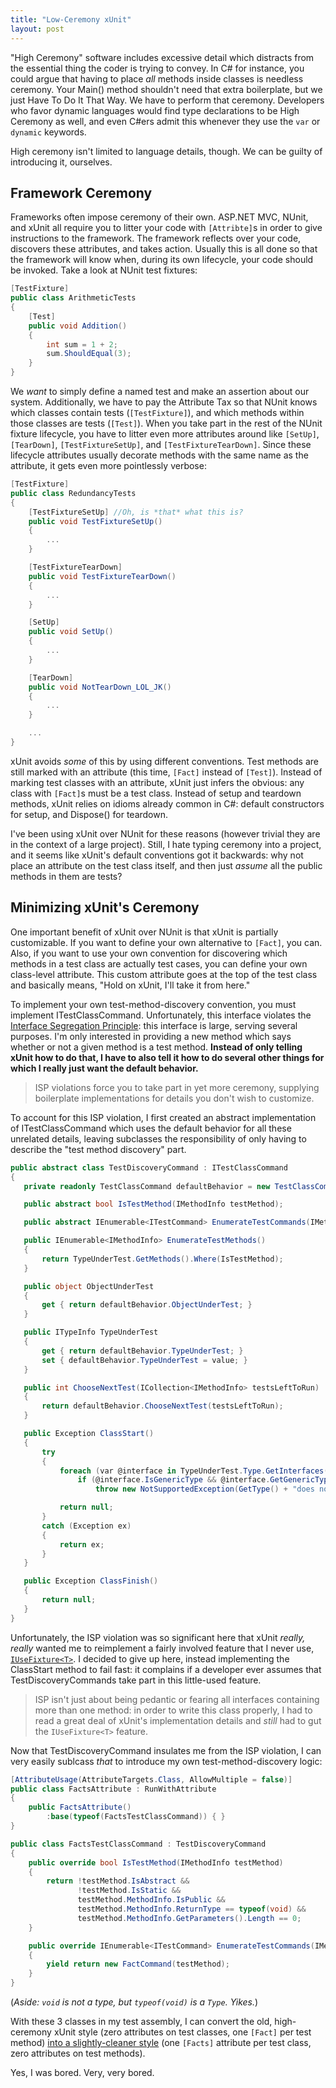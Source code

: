 ```yaml
---
title: "Low-Ceremony xUnit"
layout: post
---
```



"High Ceremony" software includes excessive detail which distracts from the essential thing the coder is trying to convey.  In C# for instance, you could argue that having to place *all* methods inside classes is needless ceremony.  Your Main() method shouldn't need that extra boilerplate, but we just Have To Do It That Way.  We have to perform that ceremony.  Developers who favor dynamic languages would find type declarations to be High Ceremony as well, and even C#ers admit this whenever they use the `var` or `dynamic` keywords.

High ceremony isn't limited to language details, though.  We can be guilty of introducing it, ourselves.

## Framework Ceremony

Frameworks often impose ceremony of their own.  ASP.NET MVC, NUnit, and xUnit all require you to litter your code with `[Attribte]`s in order to give instructions to the framework.  The framework reflects over your code, discovers these attributes, and takes action.  Usually this is all done so that the framework will know when, during its own lifecycle, your code should be invoked.  Take a look at NUnit test fixtures:

```cs
[TestFixture]
public class ArithmeticTests
{
    [Test]
    public void Addition()
    {
        int sum = 1 + 2;
        sum.ShouldEqual(3);
    }
}
```

We *want* to simply define a named test and make an assertion about our system.  Additionally, we have to pay the Attribute Tax so that NUnit knows which classes contain tests (`[TestFixture]`), and which methods within those classes are tests (`[Test]`).  When you take part in the rest of the NUnit fixture lifecycle, you have to litter even more attributes around like `[SetUp]`, `[TearDown]`, `[TestFixtureSetUp]`, and `[TestFixtureTearDown]`.  Since these lifecycle attributes usually decorate methods with the same name as the attribute, it gets even more pointlessly verbose:

```cs
[TestFixture]
public class RedundancyTests
{
    [TestFixtureSetUp] //Oh, is *that* what this is?
    public void TestFixtureSetUp()
    {
        ...
    }

    [TestFixtureTearDown]
    public void TestFixtureTearDown()
    {
        ...
    }

    [SetUp]
    public void SetUp()
    {
        ...
    }

    [TearDown]
    public void NotTearDown_LOL_JK()
    {
        ...
    }

    ...
}
```

xUnit avoids *some* of this by using different conventions.  Test methods are still marked with an attribute (this time, `[Fact]` instead of `[Test]`).  Instead of marking test classes with an attribute, xUnit just infers the obvious: any class with `[Fact]`s must be a test class.  Instead of setup and teardown methods, xUnit relies on idioms already common in C#: default constructors for setup, and Dispose() for teardown.

I've been using xUnit over NUnit for these reasons (however trivial they are in the context of a large project).  Still, I hate typing ceremony into a project, and it seems like xUnit's default conventions got it backwards: why not place an attribute on the test class itself, and then just *assume* all the public methods in them are tests?

## Minimizing xUnit's Ceremony

One important benefit of xUnit over NUnit is that xUnit is partially customizable.  If you want to define your own alternative to `[Fact]`, you can.  Also, if you want to use your own convention for discovering which methods in a test class are actually test cases, you can define your own class-level attribute.  This custom attribute goes at the top of the test class and basically means, "Hold on xUnit, I'll take it from here."

To implement your own test-method-discovery convention, you must implement ITestClassCommand.  Unfortunately, this interface violates the <a href="http://en.wikipedia.org/wiki/Interface_segregation_principle">Interface Segregation Principle</a>: this interface is large, serving several purposes.  I'm only interested in providing a new method which says whether or not a given method is a test method.  **Instead of only telling xUnit how to do that, I have to also tell it how to do several other things for which I really just want the default behavior.**

> ISP violations force you to take part in yet more ceremony, supplying boilerplate implementations for details you don't wish to customize.

To account for this ISP violation, I first created an abstract implementation of ITestClassCommand which uses the default behavior for all these unrelated details, leaving subclasses the responsibility of only having to describe the "test method discovery" part.

```cs
public abstract class TestDiscoveryCommand : ITestClassCommand
{
   private readonly TestClassCommand defaultBehavior = new TestClassCommand();

   public abstract bool IsTestMethod(IMethodInfo testMethod);

   public abstract IEnumerable<ITestCommand> EnumerateTestCommands(IMethodInfo testMethod);

   public IEnumerable<IMethodInfo> EnumerateTestMethods()
   {
       return TypeUnderTest.GetMethods().Where(IsTestMethod);
   }

   public object ObjectUnderTest
   {
       get { return defaultBehavior.ObjectUnderTest; }
   }

   public ITypeInfo TypeUnderTest
   {
       get { return defaultBehavior.TypeUnderTest; }
       set { defaultBehavior.TypeUnderTest = value; }
   }

   public int ChooseNextTest(ICollection<IMethodInfo> testsLeftToRun)
   {
       return defaultBehavior.ChooseNextTest(testsLeftToRun);
   }

   public Exception ClassStart()
   {
       try
       {
           foreach (var @interface in TypeUnderTest.Type.GetInterfaces())
               if (@interface.IsGenericType && @interface.GetGenericTypeDefinition() == typeof(IUseFixture<>))
                   throw new NotSupportedException(GetType() + "does not support IUseFixture<>.");

           return null;
       }
       catch (Exception ex)
       {
           return ex;
       }
   }

   public Exception ClassFinish()
   {
       return null;
   }
}
```

Unfortunately, the ISP violation was so significant here that xUnit *really, really* wanted me to reimplement a fairly involved feature that I never use, <a href="http://xunit.codeplex.com/wikipage?title=Comparisons#note3">`IUseFixture<T>`</a>.  I decided to give up here, instead implementing the ClassStart method to fail fast: it complains if a developer ever assumes that TestDiscoveryCommands take part in this little-used feature.

> ISP isn't just about being pedantic or fearing all interfaces containing more than one method: in order to write this class properly, I had to read a great deal of xUnit's implementation details and *still* had to gut the `IUseFixture<T>` feature.

Now that TestDiscoveryCommand insulates me from the ISP violation, I can very easily sublcass *that* to introduce my own test-method-discovery logic:

```cs
[AttributeUsage(AttributeTargets.Class, AllowMultiple = false)]
public class FactsAttribute : RunWithAttribute
{
    public FactsAttribute()
        :base(typeof(FactsTestClassCommand)) { }
}

public class FactsTestClassCommand : TestDiscoveryCommand
{
    public override bool IsTestMethod(IMethodInfo testMethod)
    {
        return !testMethod.IsAbstract &&
               !testMethod.IsStatic &&
               testMethod.MethodInfo.IsPublic &&
               testMethod.MethodInfo.ReturnType == typeof(void) &&
               testMethod.MethodInfo.GetParameters().Length == 0;
    }

    public override IEnumerable<ITestCommand> EnumerateTestCommands(IMethodInfo testMethod)
    {
        yield return new FactCommand(testMethod);
    }
}
```

(*Aside: `void` is not a type, but `typeof(void)` is a `Type`.  Yikes.*)

With these 3 classes in my test assembly, I can convert the old, high-ceremony xUnit style (zero attributes on test classes, one `[Fact]` per test method) <a href="https://github.com/plioi/rook/compare/d48039983bebd2ee3dbaf09992ad48b438392204...ff8fb1c6896d20db2cd0a2a637a744f2d8827b71">into a slightly-cleaner style</a> (one `[Facts]` attribute per test class, zero attributes on test methods).

Yes, I was bored.  Very, very bored.

